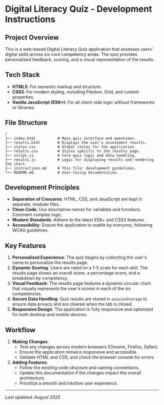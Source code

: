 # Digital Literacy Quiz - Development Instructions

## Project Overview
This is a web-based Digital Literacy Quiz application that assesses users' digital skills across six core competency areas. The quiz provides personalized feedback, scoring, and a visual representation of the results.

## Tech Stack
- **HTML5**: For semantic markup and structure.
- **CSS3**: For modern styling, including Flexbox, Grid, and custom properties.
- **Vanilla JavaScript (ES6+)**: For all client-side logic without frameworks or libraries.

## File Structure
```
/
├── index.html          # Main quiz interface and questions.
├── results.html        # Displays the user's assessment results.
├── styles.css          # Global styles for the application.
├── results.css         # Styles specific to the results page.
├── script.js           # Core quiz logic and data handling.
├── results.js          # Logic for displaying results and rendering the chart.
├── instructions.md     # This file: development guidelines.
└── README.md           # User-facing documentation.
```

## Development Principles

- **Separation of Concerns**: HTML, CSS, and JavaScript are kept in separate, modular files.
- **Clean Code**: Use descriptive names for variables and functions. Comment complex logic.
- **Modern Standards**: Adhere to the latest ES6+ and CSS3 features.
- **Accessibility**: Ensure the application is usable by everyone, following WCAG guidelines.

## Key Features

1.  **Personalized Experience**: The quiz begins by collecting the user's name to personalize the results page.
2.  **Dynamic Scoring**: Users are rated on a 1-5 scale for each skill. The results page shows an overall score, a percentage score, and a breakdown by competency.
3.  **Visual Feedback**: The results page features a dynamic circular chart that visually represents the user's scores in each of the six competencies.
4.  **Secure Data Handling**: Quiz results are stored in `sessionStorage` to ensure data privacy and are cleared when the tab is closed.
5.  **Responsive Design**: The application is fully responsive and optimized for both desktop and mobile devices.

## Workflow

1.  **Making Changes**:
    - Test any changes across modern browsers (Chrome, Firefox, Safari).
    - Ensure the application remains responsive and accessible.
    - Validate HTML and CSS, and check the browser console for errors.
2.  **Adding Features**:
    - Follow the existing code structure and naming conventions.
    - Update this documentation if the changes impact the overall architecture.
    - Prioritize a smooth and intuitive user experience.

---

*Last updated: August 2025*
